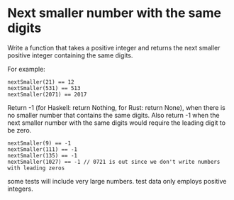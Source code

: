 # Next smaller number with the same digits

Write a function that takes a positive integer and returns the next smaller positive integer containing the same digits.

For example:

```text
nextSmaller(21) == 12
nextSmaller(531) == 513
nextSmaller(2071) == 2017
```

Return -1 (for Haskell: return Nothing, for Rust: return None), when there is no smaller number that contains the same digits. Also return -1 when the next smaller number with the same digits would require the leading digit to be zero.

```text
nextSmaller(9) == -1
nextSmaller(111) == -1
nextSmaller(135) == -1
nextSmaller(1027) == -1 // 0721 is out since we don't write numbers with leading zeros
```

some tests will include very large numbers.
test data only employs positive integers.
